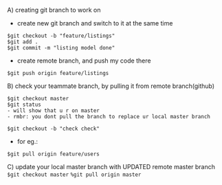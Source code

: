 A) creating git branch to work on
- create new git branch and switch to it at the same time
```
$git checkout -b "feature/listings"
$git add .
$git commit -m "listing model done"
```
- create remote branch, and push my code there
```
$git push origin feature/listings
```



B) check your teammate branch, by pulling it from remote branch(github)

```
$git checkout master
$git status
- will show that u r on master
- rmbr: you dont pull the branch to replace ur local master branch
```

```$git checkout -b "check check"```
- for eg.:
```
$git pull origin feature/users
```

C) update your local master branch with UPDATED remote master branch
```$git checkout master```
```%git pull origin master ```

